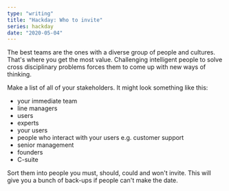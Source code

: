 ```yaml
---
type: "writing"
title: "Hackday: Who to invite"
series: hackday
date: "2020-05-04"
---
```



The best teams are the ones with a diverse group of people and cultures. That's where you get the most value. Challenging intelligent people to solve cross disciplinary problems forces them to come up with new ways of thinking.

Make a list of all of your stakeholders. It might look something like this:

- your immediate team
- line managers
- users
- experts
- your users
- people who interact with your users e.g. customer support
- senior management
- founders
- C-suite

Sort them into people you must, should, could and won't invite. This will give you a bunch of back-ups if people can't make the date.
